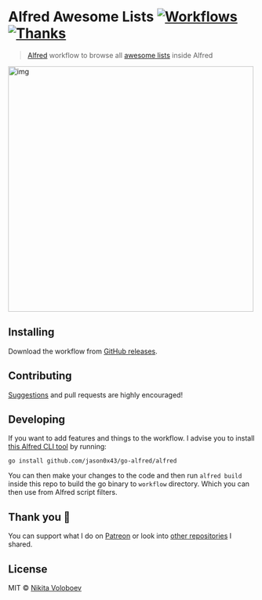 # Alfred Awesome Lists [![Workflows](https://img.shields.io/badge/More%20Workflows-🎩-purple.svg)](https://github.com/learn-anything/alfred-workflows) [![Thanks](https://img.shields.io/badge/Say%20Thanks-💗-ff69b4.svg)](https://www.patreon.com/nikitavoloboev)
> [Alfred](https://www.alfredapp.com/) workflow to browse all [awesome lists](https://github.com/sindresorhus/awesome) inside Alfred

<img src="https://i.imgur.com/2ZezJsz.png" width="500" alt="img">

## Installing
Download the workflow from [GitHub releases](https://github.com/nikitavoloboev/alfred-awesome-lists/releases/latest).

## Contributing
[Suggestions](https://github.com/nikitavoloboev/alfred-awesome-lists/issues) and pull requests are highly encouraged!

## Developing
If you want to add features and things to the workflow. I advise you to install [this Alfred CLI tool](https://godoc.org/github.com/jason0x43/go-alfred/alfred) by running:

`go install github.com/jason0x43/go-alfred/alfred`

You can then make your changes to the code and then run `alfred build` inside this repo to build the go binary to `workflow` directory. Which you can then use from Alfred script filters.

## Thank you 💜
You can support what I do on [Patreon](https://www.patreon.com/nikitavoloboev) or look into [other repositories](https://my.mindnode.com/ZKGETDkUaQUsL3q8q9z788CxG84oEHgDiT79GuzX#-143.5,-902.6,0) I shared. 

## License
MIT © [Nikita Voloboev](https://www.nikitavoloboev.xyz)